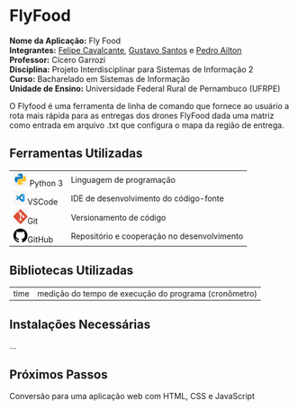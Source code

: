 <h1>FlyFood</h1>
<p>
    <strong>Nome da Aplicação:</strong> Fly Food<br>
    <strong>Integrantes:</strong> <a href="https://github.com/Felipecs22">Felipe Cavalcante</a>, <a href="https://github.com/GustavoSantosgcs">Gustavo Santos</a> e <a href="https://github.com/pedroailton">Pedro Ailton</a><br>
    <strong>Professor:</strong> Cícero Garrozi<br>
    <strong>Disciplina:</strong> Projeto Interdisciplinar para Sistemas de Informação 2<br>
    <strong>Curso:</strong> Bacharelado em Sistemas de Informação<br>
    <strong>Unidade de Ensino:</strong> Universidade Federal Rural de Pernambuco (UFRPE)<br>
</p>

<p>O Flyfood é uma ferramenta de linha de comando que fornece ao usuário a rota mais rápida para as entregas dos drones FlyFood dada uma matriz como entrada em arquivo .txt que configura o mapa da região de entrega.</p>

<h2>Ferramentas Utilizadas</h2>
<table>
    <tr>
        <td><img src="imagens/logo-python.png" alt="Logo do Python" width="25"> Python 3</td>
        <td>Linguagem de programação</td>
    </tr>
    <tr>
        <td><img src="imagens/logo-vscode.png" alt="Logo do VSCode" width="25">VSCode</td>
        <td>IDE de desenvolvimento do código-fonte</td>
    </tr>
    <tr>
        <td><img src="imagens/logo-git.png" alt="Logo do Git" width="25">Git</td>
        <td>Versionamento de código</td>
    </tr>
    <tr>
        <td><img src="imagens/logo-github.png" alt="Logo do GitHub" width="25">GitHub</td>
        <td>Repositório e cooperação no desenvolvimento</td>
    </tr>
</table>

<h2>Bibliotecas Utilizadas</h2>
<table>
    <tr>
        <td>time</td>
        <td>medição do tempo de execução do programa (cronômetro)</td>
    </tr>
</table>

<h2>Instalações Necessárias</h2>
<p>...</p>

<h2>Próximos Passos</h2>
<p>Conversão para uma aplicação web com HTML, CSS e JavaScript</p>
